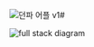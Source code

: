 
![던파 어플 v1#](https://github.com/user-attachments/assets/f87c750d-ef3f-48a8-a108-d166d452cf2e)

![full stack diagram](https://github.com/bluecube246/df_cash_gold_exchange_app/assets/35375203/dc154304-9d08-4de5-8fbc-41f3b50e1150)
